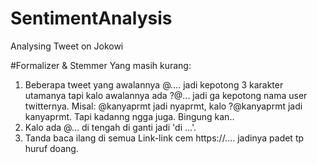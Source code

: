 # SentimentAnalysis
Analysing Tweet on Jokowi

#Formalizer & Stemmer
Yang masih kurang:
1. Beberapa tweet yang awalannya @.... jadi kepotong 3 karakter utamanya tapi kalo awalannya ada ?@... jadi ga kepotong nama user twitternya. Misal: @kanyaprmt jadi nyaprmt, kalo ?@kanyaprmt jadi kanyaprmt. Tapi kadanng ngga juga. Bingung kan..
2. Kalo ada @... di tengah di ganti jadi 'di ...'.
3. Tanda baca ilang di semua Link-link cem https://.... jadinya padet tp huruf doang.
